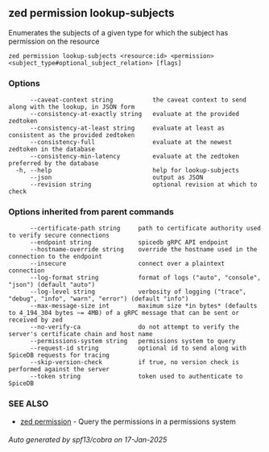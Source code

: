 ## zed permission lookup-subjects

Enumerates the subjects of a given type for which the subject has permission on the resource

```
zed permission lookup-subjects <resource:id> <permission> <subject_type#optional_subject_relation> [flags]
```

### Options

```
      --caveat-context string           the caveat context to send along with the lookup, in JSON form
      --consistency-at-exactly string   evaluate at the provided zedtoken
      --consistency-at-least string     evaluate at least as consistent as the provided zedtoken
      --consistency-full                evaluate at the newest zedtoken in the database
      --consistency-min-latency         evaluate at the zedtoken preferred by the database
  -h, --help                            help for lookup-subjects
      --json                            output as JSON
      --revision string                 optional revision at which to check
```

### Options inherited from parent commands

```
      --certificate-path string     path to certificate authority used to verify secure connections
      --endpoint string             spicedb gRPC API endpoint
      --hostname-override string    override the hostname used in the connection to the endpoint
      --insecure                    connect over a plaintext connection
      --log-format string           format of logs ("auto", "console", "json") (default "auto")
      --log-level string            verbosity of logging ("trace", "debug", "info", "warn", "error") (default "info")
      --max-message-size int        maximum size *in bytes* (defaults to 4_194_304 bytes ~= 4MB) of a gRPC message that can be sent or received by zed
      --no-verify-ca                do not attempt to verify the server's certificate chain and host name
      --permissions-system string   permissions system to query
      --request-id string           optional id to send along with SpiceDB requests for tracing
      --skip-version-check          if true, no version check is performed against the server
      --token string                token used to authenticate to SpiceDB
```

### SEE ALSO

* [zed permission](zed_permission.md)	 - Query the permissions in a permissions system

###### Auto generated by spf13/cobra on 17-Jan-2025
